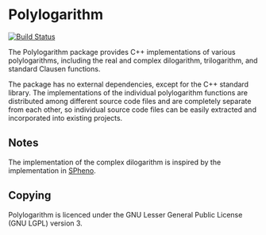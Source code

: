 Polylogarithm
=============

[![Build Status](https://travis-ci.org/Expander/polylogarithm.svg?branch=master)](https://travis-ci.org/Expander/polylogarithm)

The Polylogarithm package provides C++ implementations of various
polylogarithms, including the real and complex dilogarithm,
trilogarithm, and standard Clausen functions.

The package has no external dependencies, except for the C++ standard
library.  The implementations of the individual polylogarithm
functions are distributed among different source code files and are
completely separate from each other, so individual source code files
can be easily extracted and incorporated into existing projects.


Notes
-----

The implementation of the complex dilogarithm is inspired by the
implementation in [SPheno](https://spheno.hepforge.org/).


Copying
-------

Polylogarithm is licenced under the GNU Lesser General Public License
(GNU LGPL) version 3.

